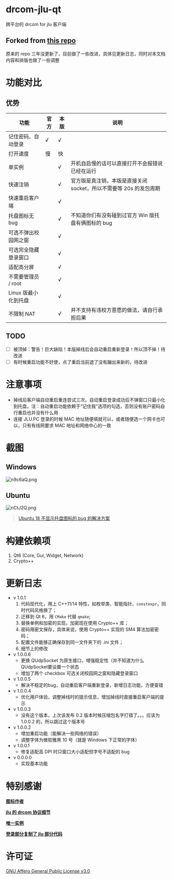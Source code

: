 # drcom-jlu-qt
跨平台的 drcom for jlu 客户端

## Forked from [this repo](https://doc.qt.io/qt-5/qsettings.html#platform-specific-notes)
原来的 repo 三年没更新了，目前做了一些改进，具体见更新日志，同时对本文档内容和排版也做了一些调整

# 功能对比
## 优势
| 功能            | 官方  | 本版  | 说明                                      |
|---------------|-----|-----|-----------------------------------------|
| 记住密码、自动登录     | √   | √   |                                         |
| 打开速度          | 慢   | 快   |                                         |
| 单实例           |     | √   | 开机自启慢的话可以直接打开不会报错说已经在运行                 |
| 快速注销          |     | √   | 官方版是真注销，本版是直接关闭 socket，所以不需要等 20s 的发包周期 |
| 快速重启客户端       |     | √   |                                         |
| 托盘图标无 bug     |     | √   | 不知道你们有没有碰到过官方 Win 版托盘有俩图标的 bug          |
| 可选不弹出校园网之窗    |     | √   |                                         |
| 可选完全隐藏登录窗口    |     | √   |                                         |
| 适配高分屏         |     | √   |                                         |
| 不需要管理员 / root |     | √   |                                         |
| Linux 版最小化到托盘 |     | √   |                                         |
| 不限制 NAT       |     | √   | 并不支持有违校方意愿的做法，请自行承担后果                   |

## TODO
* [ ] 被顶掉：警告！巨大缺陷！本版掉线后会自动重启重新登录！所以顶不掉！待改进
* [ ] 有时候重启功能不好使，点了重启当前退了没有蹦出来新的，待改进

# 注意事项
- 掉线后客户端自动重启重连尝试三次。自动重启登录成功后不弹窗口只最小化到托盘。注：自动重启功能依赖于“记住我”选项的勾选，否则没有账户密码自行重启也并没有什么用
- 连接 JLU.PC 登录的时候 MAC 地址随便填就可以，或者随便选一个网卡也可以，只有有线网要求 MAC 地址和网络中心的一致

# 截图
## Windows
![n9c6aQ.png](https://s2.ax1x.com/2019/09/02/n9c6aQ.png)

## Ubuntu
![nCtJ2Q.png](https://s2.ax1x.com/2019/09/02/nCtJ2Q.png)

> [Ubuntu 18 不显示托盘图标的 bug 的解决方案](https://askubuntu.com/questions/1056226/ubuntu-budgie-18-04-lts-system-tray-icons-not-all-showing)

# 构建依赖项
1. Qt6 (Core, Gui, Widget, Network)
2. Crypto++

# 更新日志
* v 1.0.1
  1. 代码现代化，用上 C++11/14 特性，如枚举类、智能指针、`constexpr`，同时代码风格换了；
  2. 迁移到 Qt 6，用 `CMake` 代替 `qmake`;
  3. 替换单例和加密的实现，加密现在使用 Crypto++ 库；
  4. 密码用密文保存，具体来说，使用 Crypto++ 实现的 SM4 算法加密密码；
  5. 配置文件能够正确保存到同一文件夹下的 .ini 文件；
  6. 细节上的修改
* v 1.0.0.6
  * 更换 QUdpSocket 为原生接口，增强稳定性（并不知道为什么QUdpSocket要设置一个状态
  * 增加了两个 checkbox 可选关闭校园网之窗和隐藏登录窗口
* v 1.0.0.5
  * 解决不稳定的bug，自动重启客户端重新登录，新增日志功能，方便查错
* v 1.0.0.4
  * 优化用户体验，调整掉线时的提示信息，增加掉线时直接重启客户端的提示
* v 1.0.0.3
  * 没有这个版本，上次该发布 0.2 版本时候压缩包名字打错了。。。应该为 1.0.0.2 的，所以跳过这个版本号
* v 1.0.0.2
  * 增加重启功能（能解决一些网络的错误）
  * 调整字体为微软雅黑 10 号（就是 Windows 下正常的字体）
* v 1.0.0.1
  * 修复适配高 DPI 时只窗口大小适配但字号不适配的 bug
* v 0.0.0.0
  * 实现基本功能

# 特别感谢
**[图标作者](https://github.com/lyj3516)**

**[jlu 的 drcom 协议细节](https://github.com/drcoms/jlu-drcom-client/blob/master/jlu-drcom-java/jlu-drcom-protocol.md)**

**[唯一实例](https://github.com/itay-grudev/SingleApplication)**

**[登录部分复制了 jlu 部分代码](https://github.com/mchome/dogcom)**

# 许可证
[GNU Affero General Public License v3.0](https://github.com/code4lala/drcom-jlu-qt/blob/master/LICENSE)